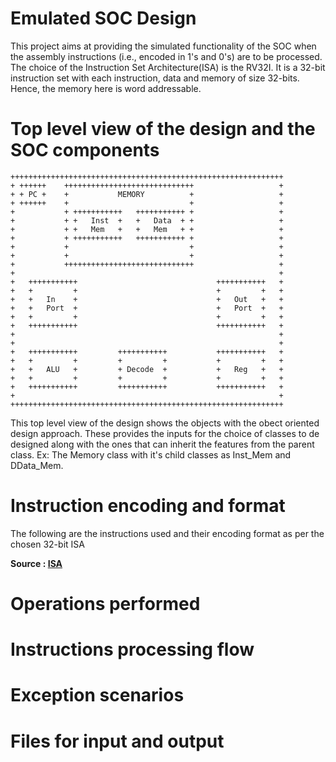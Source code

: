 # Emulated SOC Design

This project aims at providing the simulated functionality of the SOC when the assembly instructions (i.e., encoded in 1's and 0's) are to be processed.
The choice of the Instruction Set Architecture(ISA) is the RV32I. It is a 32-bit instruction set with each instruction, data and memory of size 32-bits.
Hence, the memory here is word addressable.


# Top level view of the design and the SOC components
```
+++++++++++++++++++++++++++++++++++++++++++++++++++++++++++++
+ ++++++    +++++++++++++++++++++++++++++                   +
+ + PC +    +           MEMORY          +                   +
+ ++++++    +                           +                   +
+           + +++++++++++   +++++++++++ +                   +
+           + +   Inst  +   +   Data  + +                   +
+           + +   Mem   +   +   Mem   + +                   +
+           + +++++++++++   +++++++++++ +                   +
+           +                           +                   +
+           +                           +                   +
+           +++++++++++++++++++++++++++++                   +
+                                                           +
+   +++++++++++                               +++++++++++   +
+   +         +                               +         +   +
+   +   In    +                               +   Out   +   +
+   +   Port  +                               +   Port  +   +
+   +         +                               +         +   +
+   +++++++++++                               +++++++++++   +
+                                                           +
+                                                           +
+   +++++++++++         +++++++++++           +++++++++++   +
+   +         +         +         +           +         +   +
+   +   ALU   +         + Decode  +           +   Reg   +   +
+   +         +         +         +           +         +   +
+   +++++++++++         +++++++++++           +++++++++++   +
+                                                           +
+++++++++++++++++++++++++++++++++++++++++++++++++++++++++++++
```

This top level view of the design shows the objects with the obect oriented design approach.
These provides the inputs for the choice of classes to de designed along with the ones that can inherit the features from the parent class.
Ex: The Memory class with it's child classes as Inst_Mem and DData_Mem.


# Instruction encoding and format

The following are the instructions used and their encoding format as per the chosen 32-bit ISA

**Source : [ISA](https://msyksphinz-self.github.io/riscv-isadoc/html/rvi.html#xor)**



# Operations performed



# Instructions processing flow




# Exception scenarios




# Files for input and output
